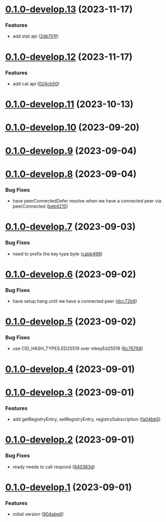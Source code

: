 # [0.1.0-develop.13](https://git.lumeweb.com/LumeWeb/kernel-s5/compare/v0.1.0-develop.12...v0.1.0-develop.13) (2023-11-17)


### Features

* add stat api ([2db701f](https://git.lumeweb.com/LumeWeb/kernel-s5/commit/2db701fb92cab25c01ac25d1da5ad8839125545c))

# [0.1.0-develop.12](https://git.lumeweb.com/LumeWeb/kernel-s5/compare/v0.1.0-develop.11...v0.1.0-develop.12) (2023-11-17)


### Features

* add cat api ([024cb50](https://git.lumeweb.com/LumeWeb/kernel-s5/commit/024cb507d14ca9cf722dbebc428e56b5ea63cbac))

# [0.1.0-develop.11](https://git.lumeweb.com/LumeWeb/kernel-s5/compare/v0.1.0-develop.10...v0.1.0-develop.11) (2023-10-13)

# [0.1.0-develop.10](https://git.lumeweb.com/LumeWeb/kernel-s5/compare/v0.1.0-develop.9...v0.1.0-develop.10) (2023-09-20)

# [0.1.0-develop.9](https://git.lumeweb.com/LumeWeb/kernel-s5/compare/v0.1.0-develop.8...v0.1.0-develop.9) (2023-09-04)

# [0.1.0-develop.8](https://git.lumeweb.com/LumeWeb/kernel-s5/compare/v0.1.0-develop.7...v0.1.0-develop.8) (2023-09-04)


### Bug Fixes

* have peerConnectedDefer resolve when we have a connected peer via peerConnected ([beb4215](https://git.lumeweb.com/LumeWeb/kernel-s5/commit/beb42152b829196af26fc70f3189e8ade651c717))

# [0.1.0-develop.7](https://git.lumeweb.com/LumeWeb/kernel-s5/compare/v0.1.0-develop.6...v0.1.0-develop.7) (2023-09-03)


### Bug Fixes

* need to prefix the key type byte ([cabb498](https://git.lumeweb.com/LumeWeb/kernel-s5/commit/cabb498ac0e0f3322dc69a02b242bf5e498e843a))

# [0.1.0-develop.6](https://git.lumeweb.com/LumeWeb/kernel-s5/compare/v0.1.0-develop.5...v0.1.0-develop.6) (2023-09-02)


### Bug Fixes

* have setup hang until we have a connected peer ([dcc72b9](https://git.lumeweb.com/LumeWeb/kernel-s5/commit/dcc72b9cec9e7e97d3bdbcc1449fae2ae9b04552))

# [0.1.0-develop.5](https://git.lumeweb.com/LumeWeb/kernel-s5/compare/v0.1.0-develop.4...v0.1.0-develop.5) (2023-09-02)


### Bug Fixes

* use CID_HASH_TYPES.ED25519 over mkeyEd25519 ([6c76768](https://git.lumeweb.com/LumeWeb/kernel-s5/commit/6c76768fe0f735d49f13cbd13b5682dd990e088c))

# [0.1.0-develop.4](https://git.lumeweb.com/LumeWeb/kernel-s5/compare/v0.1.0-develop.3...v0.1.0-develop.4) (2023-09-01)

# [0.1.0-develop.3](https://git.lumeweb.com/LumeWeb/kernel-s5/compare/v0.1.0-develop.2...v0.1.0-develop.3) (2023-09-01)


### Features

* add getRegistryEntry, setRegistryEntry, registrySubscription ([fa04bb5](https://git.lumeweb.com/LumeWeb/kernel-s5/commit/fa04bb5e3066ed8efba083db55f31145c21f41ee))

# [0.1.0-develop.2](https://git.lumeweb.com/LumeWeb/kernel-s5/compare/v0.1.0-develop.1...v0.1.0-develop.2) (2023-09-01)


### Bug Fixes

* ready needs to call respond ([840383d](https://git.lumeweb.com/LumeWeb/kernel-s5/commit/840383d7c87037134bdc5603891c468960282fc5))

# [0.1.0-develop.1](https://git.lumeweb.com/LumeWeb/kernel-s5/compare/v0.0.1...v0.1.0-develop.1) (2023-09-01)


### Features

* initial version ([904abe6](https://git.lumeweb.com/LumeWeb/kernel-s5/commit/904abe6abd8ba91f42d77722cdfae168629cf5db))
